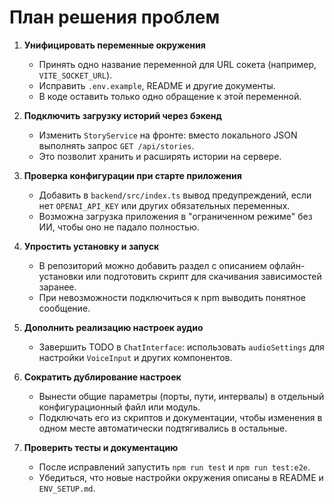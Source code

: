 # План решения проблем

1. **Унифицировать переменные окружения**
   - Принять одно название переменной для URL сокета (например, `VITE_SOCKET_URL`).
   - Исправить `.env.example`, README и другие документы.
   - В коде оставить только одно обращение к этой переменной.

2. **Подключить загрузку историй через бэкенд**
   - Изменить `StoryService` на фронте: вместо локального JSON выполнять запрос `GET /api/stories`.
   - Это позволит хранить и расширять истории на сервере.

3. **Проверка конфигурации при старте приложения**
   - Добавить в `backend/src/index.ts` вывод предупреждений, если нет `OPENAI_API_KEY` или других обязательных переменных.
   - Возможна загрузка приложения в "ограниченном режиме" без ИИ, чтобы оно не падало полностью.

4. **Упростить установку и запуск**
   - В репозиторий можно добавить раздел с описанием офлайн-установки или подготовить скрипт для скачивания зависимостей заранее.
   - При невозможности подключиться к npm выводить понятное сообщение.

5. **Дополнить реализацию настроек аудио**
   - Завершить TODO в `ChatInterface`: использовать `audioSettings` для настройки `VoiceInput` и других компонентов.

6. **Сократить дублирование настроек**
   - Вынести общие параметры (порты, пути, интервалы) в отдельный конфигурационный файл или модуль.
   - Подключать его из скриптов и документации, чтобы изменения в одном месте автоматически подтягивались в остальные.

7. **Проверить тесты и документацию**
   - После исправлений запустить `npm run test` и `npm run test:e2e`.
   - Убедиться, что новые настройки окружения описаны в README и `ENV_SETUP.md`.
